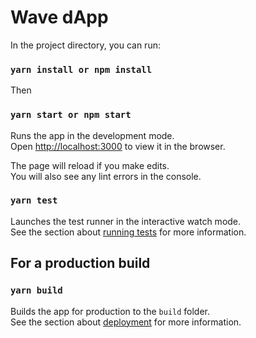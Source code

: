 # Wave dApp

In the project directory, you can run:
### `yarn install or npm install` 

Then

### `yarn start or npm start` 

Runs the app in the development mode.<br />
Open [http://localhost:3000](http://localhost:3000) to view it in the browser.

The page will reload if you make edits.<br />
You will also see any lint errors in the console.

### `yarn test`

Launches the test runner in the interactive watch mode.<br />
See the section about [running tests](https://facebook.github.io/create-react-app/docs/running-tests) for more information.

## For a production build 

### `yarn build`

Builds the app for production to the `build` folder.<br />
See the section about [deployment](https://facebook.github.io/create-react-app/docs/deployment) for more information.
